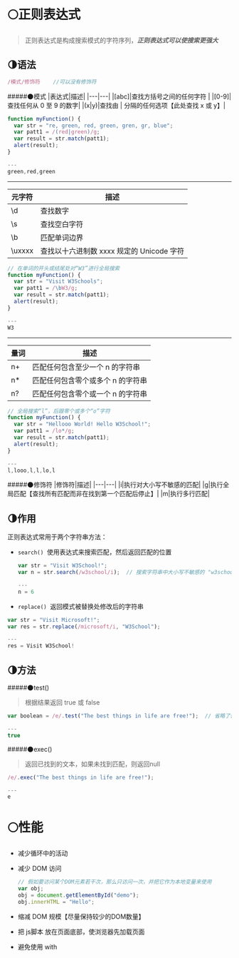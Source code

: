 # 🌕正则表达式
>正则表达式是构成搜索模式的字符序列，***正则表达式可以使搜索更强大***
## 🌗语法
```js
/模式/修饰符    //可以没有修饰符
```
#####🌑模式
|表达式|描述|
|---|---|
|[abc]|查找方括号之间的任何字符 |
|[0-9]|查找任何从 0 至 9 的数字|
|(x\|y)|查找由 \| 分隔的任何选项【此处查找 x 或 y】|
```js
function myFunction() {
  var str = "re, green, red, green, gren, gr, blue";
  var patt1 = /(red|green)/g;
  var result = str.match(patt1);
  alert(result);
}

---
green,red,green
```
---

|元字符|描述|
|---|---|
|\d|查找数字|
|\s|查找空白字符|
|\b|匹配单词边界|
|\uxxxx|查找以十六进制数 xxxx 规定的 Unicode 字符|
```js
// 在单词的开头或结尾处对“W3”进行全局搜索
function myFunction() {
  var str = "Visit W3Schools"; 
  var patt1 = /\bW3/g;
  var result = str.match(patt1);
  alert(result);
}

---
W3
```
---

|量词|描述|
|---|---|
|n+|匹配任何包含至少一个 n 的字符串|
|n*|匹配任何包含零个或多个 n 的字符串|
|n?|匹配任何包含零个或一个 n 的字符串|
```js
// 全局搜索“l”，后跟零个或多个“o”字符
function myFunction() {
  var str = "Hellooo World! Hello W3School!"; 
  var patt1 = /lo*/g;
  var result = str.match(patt1);
  alert(result);
}

---
l,looo,l,l,lo,l
```
#####🌑修饰符
|修饰符|描述|
|---|---|
|i|执行对大小写不敏感的匹配|
|g|执行全局匹配【查找所有匹配而非在找到第一个匹配后停止】|
|m|执行多行匹配|
## 🌗作用
正则表达式常用于两个字符串方法：
- `search()`  使用表达式来搜索匹配，然后返回匹配的位置
	```js
	var str = "Visit W3School!";
	var n = str.search(/w3school/i);  // 搜索字符串中大小写不敏感的 "w3school" 

	---
	n = 6
	```

- `replace()`  返回模式被替换处修改后的字符串
```js
var str = "Visit Microsoft!";
var res = str.replace(/microsoft/i, "W3School");

---
res = Visit W3School!
```
## 🌗方法
#####🌑test()
>根据结果返回 true 或 false

```js
var boolean = /e/.test("The best things in life are free!");  // 省略了修饰符

---
true
```

#####🌑exec()
>返回已找到的文本，如果未找到匹配，则返回null

```js
/e/.exec("The best things in life are free!");

---
e
```
# 🌕性能
- 减少循环中的活动
- 减少 DOM 访问
	```js
	// 假如要访问某个DOM元素若干次，那么只访问一次，并把它作为本地变量来使用
	var obj;
	obj = document.getElementById("demo");
	obj.innerHTML = "Hello";
	```

- 缩减 DOM 规模【尽量保持较少的DOM数量】
- 把 js脚本 放在页面底部，使浏览器先加载页面
- 避免使用 with






